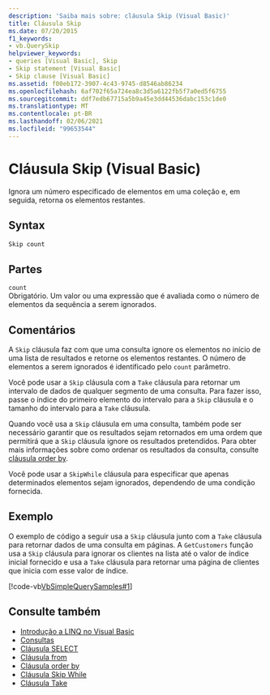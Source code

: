 ```yaml
---
description: 'Saiba mais sobre: cláusula Skip (Visual Basic)'
title: Cláusula Skip
ms.date: 07/20/2015
f1_keywords:
- vb.QuerySkip
helpviewer_keywords:
- queries [Visual Basic], Skip
- Skip statement [Visual Basic]
- Skip clause [Visual Basic]
ms.assetid: f00eb172-3907-4c43-9745-d8546ab86234
ms.openlocfilehash: 6af702f65a724ea8c3d5a6122fb5f7a0ed5f6755
ms.sourcegitcommit: ddf7edb67715a5b9a45e3dd44536dabc153c1de0
ms.translationtype: MT
ms.contentlocale: pt-BR
ms.lasthandoff: 02/06/2021
ms.locfileid: "99653544"
---
```

# <a name="skip-clause-visual-basic"></a>Cláusula Skip (Visual Basic)

Ignora um número especificado de elementos em uma coleção e, em seguida, retorna os elementos restantes.  
  
## <a name="syntax"></a>Syntax  
  
```vb  
Skip count  
```  
  
## <a name="parts"></a>Partes  

 `count`  
 Obrigatório. Um valor ou uma expressão que é avaliada como o número de elementos da sequência a serem ignorados.  
  
## <a name="remarks"></a>Comentários  

 A `Skip` cláusula faz com que uma consulta ignore os elementos no início de uma lista de resultados e retorne os elementos restantes. O número de elementos a serem ignorados é identificado pelo `count` parâmetro.  
  
 Você pode usar a `Skip` cláusula com a `Take` cláusula para retornar um intervalo de dados de qualquer segmento de uma consulta. Para fazer isso, passe o índice do primeiro elemento do intervalo para a `Skip` cláusula e o tamanho do intervalo para a `Take` cláusula.  
  
 Quando você usa a `Skip` cláusula em uma consulta, também pode ser necessário garantir que os resultados sejam retornados em uma ordem que permitirá que a `Skip` cláusula ignore os resultados pretendidos. Para obter mais informações sobre como ordenar os resultados da consulta, consulte [cláusula order by](order-by-clause.md).  
  
 Você pode usar a `SkipWhile` cláusula para especificar que apenas determinados elementos sejam ignorados, dependendo de uma condição fornecida.  
  
## <a name="example"></a>Exemplo  

 O exemplo de código a seguir usa a `Skip` cláusula junto com a `Take` cláusula para retornar dados de uma consulta em páginas. A `GetCustomers` função usa a `Skip` cláusula para ignorar os clientes na lista até o valor de índice inicial fornecido e usa a `Take` cláusula para retornar uma página de clientes que inicia com esse valor de índice.  
  
 [!code-vb[VbSimpleQuerySamples#1](~/samples/snippets/visualbasic/VS_Snippets_VBCSharp/VbSimpleQuerySamples/VB/QuerySamples1.vb#1)]  
  
## <a name="see-also"></a>Consulte também

- [Introdução a LINQ no Visual Basic](../../programming-guide/language-features/linq/introduction-to-linq.md)
- [Consultas](index.md)
- [Cláusula SELECT](select-clause.md)
- [Cláusula from](from-clause.md)
- [Cláusula order by](order-by-clause.md)
- [Cláusula Skip While](skip-while-clause.md)
- [Cláusula Take](take-clause.md)
